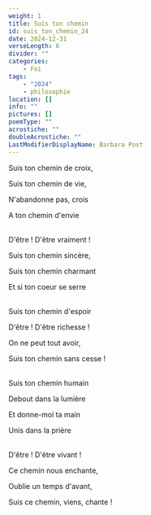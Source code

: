 ```yaml
---
weight: 1
title: Suis ton chemin
id: suis_ton_chemin_24
date: 2024-12-31
verseLength: 6
divider: ""
categories:
    - Foi
tags:
    - "2024"
    - philosophie
location: []
info: ""
pictures: []
poemType: ""
acrostiche: ""
doubleAcrostiche: ""
LastModifierDisplayName: Barbara Post
---
```

Suis ton chemin de croix,

Suis ton chemin de vie,

N'abandonne pas, crois

A ton chemin d'envie

 \
D'être ! D'être vraiment !

Suis ton chemin sincère,

Suis ton chemin charmant

Et si ton coeur se serre

 \
Suis ton chemin d'espoir

D'être ! D'être richesse !

On ne peut tout avoir,

Suis ton chemin sans cesse !

 \
Suis ton chemin humain

Debout dans la lumière

Et donne-moi ta main

Unis dans la prière

 \
D'être ! D'être vivant !

Ce chemin nous enchante,

Oublie un temps d'avant,

Suis ce chemin, viens, chante !
